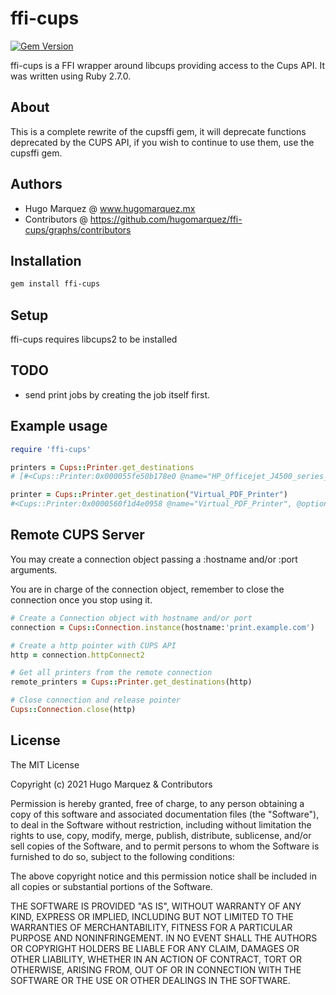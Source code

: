 # ffi-cups
[![Gem Version](https://badge.fury.io/rb/ffi-cups.svg)](https://badge.fury.io/rb/ffi-cups)

ffi-cups is a FFI wrapper around libcups providing access to the Cups API.
It was written using Ruby 2.7.0.

## About
This is a complete rewrite of the cupsffi gem, it will deprecate
functions deprecated by the CUPS API, if you wish to continue to use them,
use the cupsffi gem.

## Authors
- Hugo Marquez @ www.hugomarquez.mx
- Contributors @ https://github.com/hugomarquez/ffi-cups/graphs/contributors

## Installation
```bash
gem install ffi-cups
```

## Setup
ffi-cups requires libcups2 to be installed

## TODO
- send print jobs by creating the job itself first.

## Example usage
```ruby
require 'ffi-cups'

printers = Cups::Printer.get_destinations
# [#<Cups::Printer:0x000055fe50b178e0 @name="HP_Officejet_J4500_series_ubuntu", @options={"device-uri"=>"ipps://HP%20Officejet%20J4500%20series%20%40%20ubuntu._ipps._tcp.local/cups", "printer-info"=>"HP Officejet J4500 series @ ubuntu", "printer-location"=>"", "printer-make-and-model"=>"HP Officejet j4585 All-in-one Printer", "printer-type"=>"16814110"}>, #<Cups::Printer:0x000055fe50b15798 @name="Virtual_PDF_Printer", @options={"copies"=>"1", "device-uri"=>"cups-pdf:/", "finishings"=>"3", "job-cancel-after"=>"10800", "job-hold-until"=>"no-hold", "job-priority"=>"50", "job-sheets"=>"none,none", "marker-change-time"=>"0", "number-up"=>"1", "printer-commands"=>"AutoConfigure,Clean,PrintSelfTestPage", "printer-info"=>"Virtual PDF Printer", "printer-is-accepting-jobs"=>"true", "printer-is-shared"=>"false", "printer-is-temporary"=>"false", "printer-location"=>"", "printer-make-and-model"=>"Generic CUPS-PDF Printer (w/ options)", "printer-state"=>"3", "printer-state-change-time"=>"1617884232", "printer-state-reasons"=>"none", "printer-type"=>"10547276", "printer-uri-supported"=>"ipp://localhost/printers/Virtual_PDF_Printer"}>]

printer = Cups::Printer.get_destination("Virtual_PDF_Printer")
#<Cups::Printer:0x0000560f1d4e0958 @name="Virtual_PDF_Printer", @options={"copies"=>"1", "device-uri"=>"cups-pdf:/", "finishings"=>"3", "job-cancel-after"=>"10800", "job-hold-until"=>"no-hold", "job-priority"=>"50", "job-sheets"=>"none,none", "marker-change-time"=>"0", "number-up"=>"1", "printer-commands"=>"AutoConfigure,Clean,PrintSelfTestPage", "printer-info"=>"Virtual PDF Printer", "printer-is-accepting-jobs"=>"true", "printer-is-shared"=>"false", "printer-is-temporary"=>"false", "printer-location"=>"", "printer-make-and-model"=>"Generic CUPS-PDF Printer (w/ options)", "printer-state"=>"3", "printer-state-change-time"=>"1617884232", "printer-state-reasons"=>"none", "printer-type"=>"10547276", "printer-uri-supported"=>"ipp://localhost/printers/Virtual_PDF_Printer"}> 

```

## Remote CUPS Server
You may create a connection object passing a :hostname and/or :port arguments.

You are in charge of the connection object, remember to close the 
connection once you stop using it.

```ruby
# Create a Connection object with hostname and/or port
connection = Cups::Connection.instance(hostname:'print.example.com')

# Create a http pointer with CUPS API
http = connection.httpConnect2

# Get all printers from the remote connection
remote_printers = Cups::Printer.get_destinations(http)

# Close connection and release pointer
Cups::Connection.close(http)
```

## License
The MIT License

Copyright (c) 2021 Hugo Marquez & Contributors

Permission is hereby granted, free of charge, to any person obtaining a copy
of this software and associated documentation files (the "Software"), to deal
in the Software without restriction, including without limitation the rights
to use, copy, modify, merge, publish, distribute, sublicense, and/or sell
copies of the Software, and to permit persons to whom the Software is
furnished to do so, subject to the following conditions:

The above copyright notice and this permission notice shall be included in
all copies or substantial portions of the Software.

THE SOFTWARE IS PROVIDED "AS IS", WITHOUT WARRANTY OF ANY KIND, EXPRESS OR
IMPLIED, INCLUDING BUT NOT LIMITED TO THE WARRANTIES OF MERCHANTABILITY,
FITNESS FOR A PARTICULAR PURPOSE AND NONINFRINGEMENT. IN NO EVENT SHALL THE
AUTHORS OR COPYRIGHT HOLDERS BE LIABLE FOR ANY CLAIM, DAMAGES OR OTHER
LIABILITY, WHETHER IN AN ACTION OF CONTRACT, TORT OR OTHERWISE, ARISING FROM,
OUT OF OR IN CONNECTION WITH THE SOFTWARE OR THE USE OR OTHER DEALINGS IN
THE SOFTWARE.
